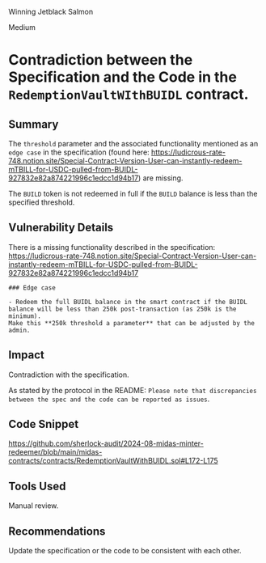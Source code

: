 Winning Jetblack Salmon

Medium

# Contradiction between the Specification and the Code in the `RedemptionVaultWIthBUIDL` contract.

## Summary

The `threshold` parameter and the associated functionality mentioned as an `edge case` in the specification (found here: https://ludicrous-rate-748.notion.site/Special-Contract-Version-User-can-instantly-redeem-mTBILL-for-USDC-pulled-from-BUIDL-927832e82a874221996c1edcc1d94b17) are missing.

The `BUILD` token is not redeemed in full if the `BUILD` balance is less than the specified threshold.

## Vulnerability Details

There is a missing functionality described in the specification: https://ludicrous-rate-748.notion.site/Special-Contract-Version-User-can-instantly-redeem-mTBILL-for-USDC-pulled-from-BUIDL-927832e82a874221996c1edcc1d94b17

```text
### Edge case

- Redeem the full BUIDL balance in the smart contract if the BUIDL balance will be less than 250k post-transaction (as 250k is the minimum).
Make this **250k threshold a parameter** that can be adjusted by the admin.
```

## Impact

Contradiction with the specification.

As stated by the protocol in the README: `Please note that discrepancies between the spec and the code can be reported as issues`.

## Code Snippet

https://github.com/sherlock-audit/2024-08-midas-minter-redeemer/blob/main/midas-contracts/contracts/RedemptionVaultWithBUIDL.sol#L172-L175

## Tools Used

Manual review.

## Recommendations

Update the specification or the code to be consistent with each other.